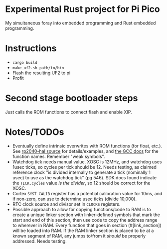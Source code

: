 # Experimental Rust project for Pi Pico
My simultaneous foray into embedded programming and Rust embedded programming.

# Instructions
* `cargo build`
* `make_uf2.sh path/to/bin`
* Flash the resulting UF2 to pi
* Profit

# Second stage bootloader steps
Just calls the ROM functions to connect flash and enable XIP.

# Notes/TODOs
* Eventually define intrinsic overwrites with ROM functions (for float, etc.).
   See [rp2040-hal source][1] for details/examples, and [the GCC docs][2] for
   the function names. Remember "weak symbols".
* Watchdog tick needs manual value. XOSC is 12MHz, and watchdog uses 1usec
   ticks, so cycles per tick should be 12. Needs testing, as claimed reference
   clock "is divided internally to generate a tick (nominally 1 usec) to use
   as the watchdog tick" (pg 546). SDK docs found indicate the `TICK.cycles`
   value _is the divider_, so 12 should be correct for the XOSC.
* Cortex `SYST_CALIB` register has a potential calibration value for 10ms,
   and if non-zero, can use to determine usec ticks (divide 10,000).
* RTC clock source and divisor set in `CLOCKS` registers.
* Possible approach to allow for copying functions/code to RAM is to create a
   unique linker section with linker-defined symbols that mark the start and
   end of this section, then use code to copy the address range to wherever in
   RAM. Every function that goes in section (#\[link_section\]) will be loaded
   into RAM. If the RAM linker section is placed to be at a known segment of
   RAM, any jumps to/from it _should_ be properly addressed. Needs testing.

[1]: https://github.com/rp-rs/rp-hal/blob/main/rp2040-hal/src/float/div.rs
[2]: https://gcc.gnu.org/onlinedocs/gccint/Soft-float-library-routines.html

